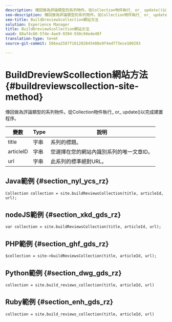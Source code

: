 ```yaml
---
description: 傳回做為評論類型的系列物件。從Collection物件執行_ or_ update()以完成建置程序。
seo-description: 傳回做為評論類型的系列物件。從Collection物件執行_ or_ update()以完成建置程序。
seo-title: BuildDreviewScollection網站方法
solution: Experience Manager
title: BuildDreviewScollection網站方法
uuid: 88af4c68-57de-4ae9-9394-550c94ede48f
translation-type: tm+mt
source-git-commit: 566ea2587f101202045488e9f4edf73ece100293

---
```



# BuildDreviewScollection網站方法{#buildreviewscollection-site-method}

傳回做為評論類型的系列物件。從Collection物件執行_ or_ update()以完成建置程序。

| 變數 | Type | 說明 |
|--- |--- |--- |
| title | 字串 | 系列的標題。 |
| articleID | 字串 | 您選擇在您的網站內識別系列的唯一文章ID。 |
| url | 字串 | 此系列的標準絕對URL。 |


## Java範例 {#section_nyl_ycs_rz}

```
Collection collection = site.buildReviewsCollection(title, articleId, url); 
```

## nodeJS範例 {#section_xkd_gds_rz}

```
var collection = site.buildReviewsCollection(title, articleId, url); 
```

## PHP範例 {#section_ghf_gds_rz}

```
$collection = site->buildReviewsCollection(title, articleId, url); 
```

## Python範例 {#section_dwg_gds_rz}

```
collection = site.build_reviews_collection(title, articleId, url) 
```

## Ruby範例 {#section_enh_gds_rz}

```
collection = site.build_reviews_collection(title, articleId, url) 
```

